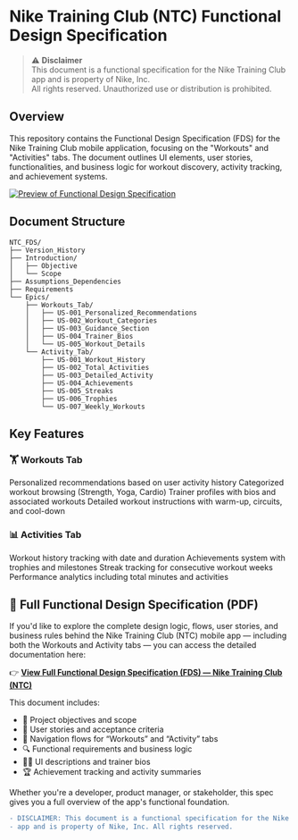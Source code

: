 # Nike Training Club (NTC) Functional Design Specification

> ⚠️ **Disclaimer**  
> This document is a functional specification for the Nike Training Club app and is property of Nike, Inc.  
> All rights reserved. Unauthorized use or distribution is prohibited.

## Overview

This repository contains the Functional Design Specification (FDS) for the Nike Training Club mobile application, focusing on the "Workouts" and "Activities" tabs. The document outlines UI elements, user stories, functionalities, and business logic for workout discovery, activity tracking, and achievement systems.

[![Preview of Functional Design Specification](Images/Functional%20Dsign%20Specification%20(FDS)%20Nike%20Training%20Club%20(NTC).png)](Functional%20Dsign%20Specification%20(FDS)%20Nike%20Training%20Club%20(NTC).pdf)

## Document Structure
```
NTC_FDS/
├── Version_History
├── Introduction/
│   ├── Objective
│   └── Scope
├── Assumptions_Dependencies
├── Requirements
└── Epics/
    ├── Workouts_Tab/
    │   ├── US-001_Personalized_Recommendations
    │   ├── US-002_Workout_Categories
    │   ├── US-003_Guidance_Section
    │   ├── US-004_Trainer_Bios
    │   └── US-005_Workout_Details
    └── Activity_Tab/
        ├── US-001_Workout_History
        ├── US-002_Total_Activities
        ├── US-003_Detailed_Activity
        ├── US-004_Achievements
        ├── US-005_Streaks
        ├── US-006_Trophies
        └── US-007_Weekly_Workouts
```

## Key Features

### 🏋️ Workouts Tab

Personalized recommendations based on user activity history
Categorized workout browsing (Strength, Yoga, Cardio)
Trainer profiles with bios and associated workouts
Detailed workout instructions with warm-up, circuits, and cool-down

### 📊 Activities Tab

Workout history tracking with date and duration
Achievements system with trophies and milestones
Streak tracking for consecutive workout weeks
Performance analytics including total minutes and activities

## 📄 Full Functional Design Specification (PDF)

If you'd like to explore the complete design logic, flows, user stories, and business rules behind the Nike Training Club (NTC) mobile app — including both the Workouts and Activity tabs — you can access the detailed documentation here:

👉 **[View Full Functional Design Specification (FDS) — Nike Training Club (NTC)](https://github.com/AleksandrVinnik/Nike_Training_Club_Functional_Dsign_Specification/blob/main/Functional%20Dsign%20Specification%20(FDS)%20Nike%20Training%20Club%20(NTC).pdf)**

This document includes:

- 🎯 Project objectives and scope  
- 📲 User stories and acceptance criteria  
- 🧭 Navigation flows for “Workouts” and “Activity” tabs  
- 🔍 Functional requirements and business logic  
- 🧑‍💼 UI descriptions and trainer bios  
- 🏆 Achievement tracking and activity summaries  

Whether you're a developer, product manager, or stakeholder, this spec gives you a full overview of the app's functional foundation.

```diff
- DISCLAIMER: This document is a functional specification for the Nike Training Club 
- app and is property of Nike, Inc. All rights reserved.
```
